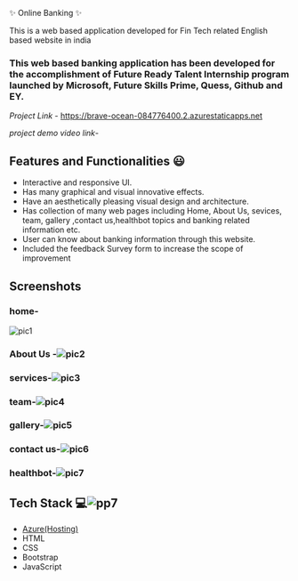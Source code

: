  ✨ Online Banking  ✨

This is a web based application developed for Fin Tech related English based website in india

### This web based banking application has been developed for the accomplishment of Future Ready Talent Internship program launched by Microsoft, Future Skills Prime, Quess, Github and EY.


*Project Link* - https://brave-ocean-084776400.2.azurestaticapps.net

*project demo video link*-


## Features and Functionalities 😃

- Interactive and responsive UI.
- Has many graphical and visual innovative effects.
- Have an aesthetically pleasing visual design and architecture.
- Has collection of many web pages including Home, About Us, sevices, team, gallery ,contact us,healthbot topics and banking related information etc.
- User can know about banking information through this website.
- Included the feedback Survey form to increase the scope of improvement 

## Screenshots


### home-
![pic1](https://user-images.githubusercontent.com/115691068/208588260-35d87523-5d9d-4fb6-879f-beadeee13b77.png)




   

### About Us -![pic2](https://user-images.githubusercontent.com/115691068/208588396-3bddad53-979e-44ab-8902-49ba9b8c2bf7.png)







### services-![pic3](https://user-images.githubusercontent.com/115691068/208588580-450abce8-1a8e-48d0-8335-6b9a8b5253bb.png)





### team-![pic4](https://user-images.githubusercontent.com/115691068/208588761-2f6b747a-5c64-4d9f-a825-39725b5d0490.png)





### gallery-![pic5](https://user-images.githubusercontent.com/115691068/208588893-ff17c02a-76f2-40f4-9ef1-9fc3583433ae.png)





### contact us-![pic6](https://user-images.githubusercontent.com/115691068/208589034-8eeb7ea0-bd84-4759-b5f4-6483cf4a2640.png)




### healthbot-![pic7](https://user-images.githubusercontent.com/115691068/208589250-cf5b671e-cbd1-481f-b252-7d7d6f33143c.png)





## Tech Stack 💻![pp7](https://user-images.githubusercontent.com/115691068/208638690-6552dcc7-9260-4da6-95df-7fb7e8e922dd.png)


- [Azure(Hosting)](https://azure.microsoft.com/en-in/features/azure-portal/)
- HTML
- CSS
- Bootstrap
- JavaScript
